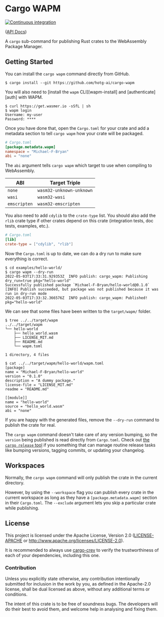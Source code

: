 # Cargo WAPM

[![Continuous integration](https://github.com/hotg-ai/cargo-wapm/workflows/Continuous%20integration/badge.svg?branch=main)](https://github.com/hotg-ai/cargo-wapm/actions)

([API Docs])

A `cargo` sub-command for publishing Rust crates to the WebAssembly Package
Manager.

## Getting Started

You can install the `cargo wapm` command directly from GitHub.

```console
$ cargo install --git https://github.com/hotg-ai/cargo-wapm
```

You will also need to [install the `wapm` CLI][wapm-install] and
[authenticate][auth] with WAPM.

```console
$ curl https://get.wasmer.io -sSfL | sh
$ wapm login
Username: my-user
Password: ****
```

Once you have done that, open the `Cargo.toml` for your crate and add a metadata
section to tell `cargo wapm` how your crate will be packaged.

```toml
# Cargo.toml
[package.metadata.wapm]
namespace = "Michael-F-Bryan"
abi = "none"
```

The `abi` argument tells `cargo wapm` which target to use when compiling to
WebAssembly.

| ABI          | Target Triple            |
| ------------ | ------------------------ |
| `none`       | `wasm32-unknown-unknown` |
| `wasi`       | `wasm32-wasi`            |
| `emscripten` | `wasm32-emscripten`      |

You also need to add `cdylib` to the `crate-type` list. You should also add the
`rlib` crate type if other crates depend on this crate (integration tests, doc
tests, examples, etc.).

```toml
# Cargo.toml
[lib]
crate-type = ["cdylib", "rlib"]
```

Now the `Cargo.toml` is up to date, we can do a dry run to make sure everything
is correct.

```console
$ cd examples/hello-world/
$ cargo wapm --dry-run
2022-05-03T17:33:31.929353Z  INFO publish: cargo_wapm: Publishing dry_run=true pkg="hello-world"
Successfully published package `Michael-F-Bryan/hello-world@0.1.0`
[INFO] Publish succeeded, but package was not published because it was run in dry-run mode
2022-05-03T17:33:32.366576Z  INFO publish: cargo_wapm: Published! pkg="hello-world"
```

We can see that some files have been written to the `target/wapm/` folder.

```console
$ tree ../../target/wapm
../../target/wapm
└── hello-world
    ├── hello_world.wasm
    ├── LICENSE_MIT.md
    ├── README.md
    └── wapm.toml

1 directory, 4 files

$ cat ../../target/wapm/hello-world/wapm.toml
[package]
name = "Michael-F-Bryan/hello-world"
version = "0.1.0"
description = "A dummy package."
license-file = "LICENSE_MIT.md"
readme = "README.md"

[[module]]
name = "hello-world"
source = "hello_world.wasm"
abi = "none"
```

If you are happy with the generated files, remove the `--dry-run` command to
publish the crate for real.

The `cargo wapm` command doesn't take care of any version bumping, so the
`version` being published is read directly from `Cargo.toml`. Check out [the
`cargo release` tool](https://crates.io/crates/cargo-release) if you something
that can manage routine release tasks like bumping versions, tagging commits, or
updating your changelog.

## Workspaces

Normally, the `cargo wapm` command will only publish the crate in the current
directory.

However, by using the `--workspace` flag you can publish every crate in the
current workspace as long as they have a `[package.metadata.wapm]` section in
their `Cargo.toml`. The `--exclude` argument lets you skip a particular crate
while publishing.

## License

This project is licensed under the Apache License, Version 2.0
([LICENSE-APACHE](LICENSE.md) or http://www.apache.org/licenses/LICENSE-2.0).

It is recommended to always use [cargo-crev][crev] to verify the
trustworthiness of each of your dependencies, including this one.

### Contribution

Unless you explicitly state otherwise, any contribution intentionally
submitted for inclusion in the work by you, as defined in the Apache-2.0
license, shall be dual licensed as above, without any additional terms or
conditions.

The intent of this crate is to be free of soundness bugs. The developers will
do their best to avoid them, and welcome help in analysing and fixing them.

[API Docs]: https://hotg-ai.github.io/cargo-wapm
[crev]: https://github.com/crev-dev/cargo-crev
[install-wapm]: https://docs.wasmer.io/ecosystem/wapm/getting-started
[wapm-auth]: https://docs.wasmer.io/ecosystem/wapm/publishing-your-package#creating-an-account-in-wapm
